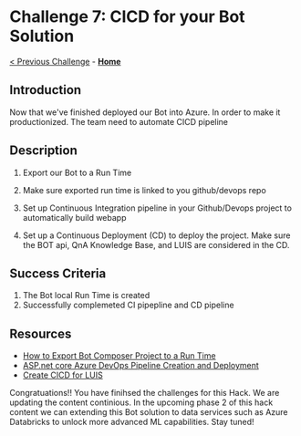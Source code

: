 # Challenge 7: CICD for your Bot Solution
[< Previous Challenge](./Challenge6-ACS.md) - **[Home](../readme.md)** 
## Introduction
Now that we've finished deployed our Bot into Azure. In order to make it productionized. The team need to automate CICD pipeline
	
## Description

1. Export our Bot to a Run Time

2. Make sure exported run time is linked to you github/devops repo

3. Set up Continuous Integration pipeline in your Github/Devops project to automatically build webapp 

4. Set up a Continuous Deployment (CD) to deploy the project. Make sure the BOT api, QnA Knowledge Base, and LUIS are considered in the CD. 


## Success Criteria
1. The Bot local Run Time is created
2. Successfully complemeted CI pipepline and CD pipeline 


## Resources
* [How to Export Bot Composer Project to a Run Time](https://docs.microsoft.com/en-us/composer/how-to-add-custom-action#export-runtime)
* [ASP.net core Azure DevOps Pipeline Creation and Deployment](https://docs.microsoft.com/en-us/azure/devops/pipelines/ecosystems/dotnet-core?view=azure-devops)
* [Create CICD for LUIS](https://docs.microsoft.com/en-us/azure/cognitive-services/luis/luis-concept-devops-automation#continuous-delivery-cd)

Congratuations!! You have finihsed the challenges for this Hack. 
We are updating the content continious. In the upcoming phase 2 of this hack content we can extending this Bot solution to data services such as Azure Databricks to unlock more advanced ML capabilities.
Stay tuned!